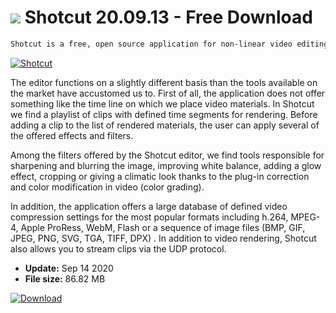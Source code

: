 # ![](https://cdn.softexe.net/static/icon/3/shotcut-8342.png) Shotcut 20.09.13 - Free Download

```sh
Shotcut is a free, open source application for non-linear video editing. The program allows you to quickly and easily edit clips, add special effects or render the final movie.
```
[![Shotcut](https://gallery.dpcdn.pl/imgc/Tools/17400/g_-_420x350_1.5_-_x20130628125431_00.png)](https://softexe.net/win/multimedia/video/shotcut:hcdb.html)

The editor functions on a slightly different basis than the tools available on the market have accustomed us to. First of all, the application does not offer something like the time line on which we place video materials. In Shotcut we find a playlist of clips with defined time segments for rendering. Before adding a clip to the list of rendered materials, the user can apply several of the offered effects and filters.
 
 Among the filters offered by the Shotcut editor, we find tools responsible for sharpening and blurring the image, improving white balance, adding a glow effect, cropping or giving a climatic look thanks to the plug-in correction and color modification in video (color grading).
 
 In addition, the application offers a large database of defined video compression settings for the most popular formats including h.264, MPEG-4, Apple ProRess, WebM, Flash or a sequence of image files (BMP, GIF, JPEG, PNG, SVG, TGA, TIFF, DPX) . In addition to video rendering, Shotcut also allows you to stream clips via the UDP protocol.


- **Update:** Sep 14 2020
- **File size:** 86.82 MB

[![Download](https://cdn.softexe.net/static/img/download.png)](https://softexe.net/win/multimedia/video/shotcut:hcdb.html)

